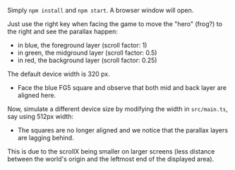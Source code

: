 Simply `npm install` and `npm start`. A browser window will open.

Just use the right key when facing the game to move the "hero" (frog?) to the right and see the parallax happen:

- in blue, the foreground layer (scroll factor: 1)
- in green, the midground layer (scroll factor: 0.5)
- in red, the background layer (scroll factor: 0.25)

The default device width is 320 px.

- Face the blue FG5 square and observe that both mid and back layer are aligned here.

Now, simulate a different device size by modifying the width in `src/main.ts`, say using 512px width:

- The squares are no longer aligned and we notice that the parallax layers are lagging behind.

This is due to the scrollX being smaller on larger screens (less distance between the world's origin and the leftmost end of the displayed area).

